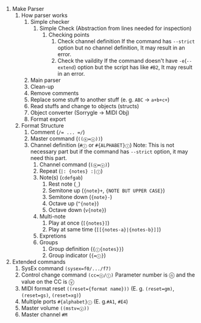 1. Make Parser
   1. How parser works
      1. Simple checker
         1. Simple Check (Abstraction from lines needed for inspection)
            1. Checking points
               1. Check channel definition
                  If the command has `--strict` option but no channel definition, It may result in an error.
               2. Check the vaildity
                  If the command doesn't have `-e`(`--extend`) option but the script has like `#B2`, It may result in an error.
      2. Main parser
        1. Clean-up
         2. Remove comments
         3. Replace some stuff to another stuff (e. g. `ABC` -> `a+b+c+`)
        2. Read stuffs and change to objects (structs)
      3. Object converter (Sorrygle -> MIDI Obj)
      4. Format export
   2. Format Structure
      1. Comment (`/= ... =/`)
      2. Master command (`((ⓚ=ⓥ))`)
      3. Channel definition (`#ⓘ` or `#{ALPHABET}ⓘ`)
         Note: This is not necessary part but if the command has `--strict` option, it may need this part.
         1. Channel command (`(ⓚ=ⓥ)`)
         2. Repeat (`|: {notes} :|ⓘ`)
         3. Note(s) (`cdefgab`)
            1. Rest note (`_`)
            2. Semitone up (`{note}+`, `{NOTE BUT UPPER CASE}`)
            3. Semitone down (`{note}-`)
            4. Octave up (`^{note}`)
            5. Octave down (`v{note}`)
         4. Multi-note
            1. Play at once (`[{notes}]`)
            2. Play at same time (`[[{notes-a}|{notes-b}]]`)
         5. Expretions
         6. Groups
            1. Group definition (`{ⓘ{notes}}`)
            2. Group indicator (`{=ⓘ}`)
2. Extended commands
   1. SysEx command
       `(sysex=f0/.../f7)`
   2. Control change command
       `(cc=ⓝ/ⓘ)`
        Parameter number is ⓝ and the value on the CC is ⓥ
   3. MIDI format reset
       `((reset={format name}))`
       (E. g. `(reset=gm)`, `(reset=gs)`, `(reset=xg)`)
   4. Multiple ports
      `#{alphabet}ⓘ`
      (E. g.`#A1`, `#E4`)
   5. Master volume
      `((mstv=ⓥ))`
   6. Master channel
      `#M`
    